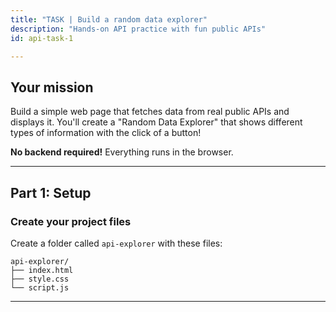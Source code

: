 ```yaml
---
title: "TASK | Build a random data explorer"
description: "Hands-on API practice with fun public APIs"
id: api-task-1

---
```


## Your mission

Build a simple web page that fetches data from real public APIs and displays it. You'll create a "Random Data Explorer" that shows different types of information with the click of a button!


**No backend required!** Everything runs in the browser.

---

## Part 1: Setup

### Create your project files

Create a folder called `api-explorer` with these files:

```
api-explorer/
├── index.html
├── style.css
└── script.js
```

---

